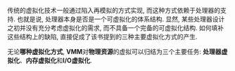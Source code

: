 传统的虚拟化技术一般通过陷入再模拟的方式实现, 而这种方式依赖于处理器的支持. 也就是说, 处理器本身是否是一个可虚拟化的体系结构. 显然, 某些处理器设计之初并没有充分考虑虚拟化的需求, 而不具备一个完备的可虚拟化结构. 如何填补这些结构上的缺陷, 直接促成了该书提到的三种主要虚拟化方式的产生.

无论**哪种虚拟化方式**, **VMM**对**物理资源**的虚拟可以归结为三个主要任务: **处理器虚拟化**、**内存虚拟化**和**I/O虚拟化**. 

